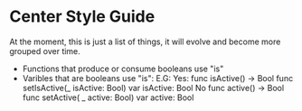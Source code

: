 #  Center Style Guide

At the moment, this is just a list of things, it will evolve and become more grouped over time.

* Functions that produce or consume booleans use "is"
* Varibles that are booleans use "is":
E.G:
Yes:
    func isActive() -> Bool
    func setIsActive(_ isActive: Bool)
    var isActive: Bool
No
    func active() -> Bool
    func setActive( _ active: Bool)
    var active: Bool
    

   
